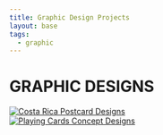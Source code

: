 ```yaml
---
title: Graphic Design Projects 
layout: base
tags:
  - graphic
---
```

<div class="graphic-design">  <!---graphic design container start-->
    <h1>GRAPHIC DESIGNS</h1>
   <div class="project">
    <a href="/postcards.html">
      <img src="/images/Postcard01.jpg" alt="Costa Rica Postcard Designs"> </a>
   </div>
   <div class="project">
    <a href="/playing-cards.html">
      <img src="/images/AceRin-1.jpg" alt="Playing Cards Concept Designs"> </a>
   </div>
  </div>   <!-- graphic design container end -->
  